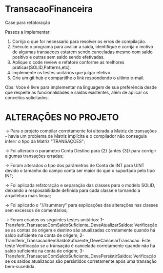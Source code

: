 # TransacaoFinanceira
Case para refatoração

Passos a implementar:
1. Corrija o que for necessario para resolver os erros de compilação.
2. Execute o programa para avaliar a saida, identifique e corrija o motivo de algumas transacoes estarem sendo canceladas mesmo com saldo positivo e outras sem saldo sendo efetivadas.
3. Aplique o code review e refatore conforme as melhores praticas(SOLID,Patterns,etc).
4. Implemente os testes unitários que julgar efetivo.
5. Crie um git hub e compartilhe o link respondendo o ultimo e-mail.

Obs: Voce é livre para implementar na linguagem de sua preferência desde que respeite as funcionalidades e saídas existentes, além de aplicar os conceitos solicitados.


# ALTERAÇÕES NO PROJETO

 -> Para o projeto compilar corretamente foi alterada a Matriz de transações - havia um problema de Matriz implícita e o compilador não conseguia inferir o tipo da Matriz "TRANSAÇÕES";
 
 -> Foi alterado o parametro Conta Destino para {2} (antes {3}) para corrigir algumas transações erradas;
 
 -> Foram alterados o tipo dos parâmetros de Conta de INT para UINT devido o tamanho do campo conta ser maior do que o suportado pelo tipo INT;
 
 -> Foi aplicada refatoração e separação das classes para o modelo SOLID, deixando a resposabilidade definida para cada classe e tornando a arquitetura mais limpa;
 
 -> Foi aplicado o "///summary" para explicações das alterações nas classes sem excessos de comentários;
 
 -> Foram criados os seguintes testes unitários: 
		1-Transferir_TransacaoComSaldoSuficiente_DeveAtualizarSaldos: Verificação se as contas de origem e destino são atualizadas corretamente quando há saldo suficiente na conta de origem;
		2-Transferir_TransacaoSemSaldoSuficiente_DeveCancelarTransacao: Este teste Verificação se a transação é cancelada corretamente quando não há saldo suficiente na conta de origem;
		3-Transferir_TransacaoComSaldoSuficiente_DevePersistirSaldos: Verificação se os saldos atualizados são persistidos corretamente após uma transação bem-sucedida.